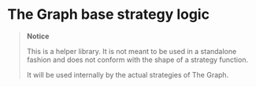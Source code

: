 # The Graph base strategy logic

> **Notice**
> 
> This is a helper library. It is not meant to be used in a standalone fashion and does not conform with the shape of a strategy function. 
> 
> It will be used internally by the actual strategies of The Graph.